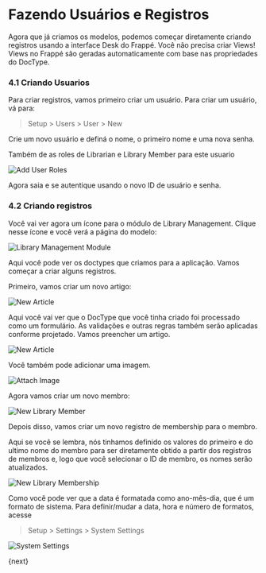 <!-- add-breadcrumbs -->
# Fazendo Usuários e Registros

Agora que já criamos os modelos, podemos começar diretamente criando registros usando a interface Desk do Frappé. Você não precisa criar Views! Views no Frappé são geradas automaticamente com base nas propriedades do DocType.

### 4.1 Criando Usuarios

Para criar registros, vamos primeiro criar um usuário. Para criar um usuário, vá para:

> Setup > Users > User > New

Crie um novo usuário e definá o nome, o primeiro nome e uma nova senha.

Também de as roles de Librarian e Library Member para este usuario

<img class="screenshot" alt="Add User Roles" src="/docs/assets/img/add_user_roles.png">

Agora saia e se autentique usando o novo ID de usuário e senha.

### 4.2 Criando registros

Você vai ver agora um ícone para o módulo de Library Management. Clique nesse ícone e você verá a página do modelo:

<img class="screenshot" alt="Library Management Module" src="/docs/assets/img/lib_management_module.png">

Aqui você pode ver os doctypes que criamos para a aplicação. Vamos começar a criar alguns registros.

Primeiro, vamos criar um novo artigo:

<img class="screenshot" alt="New Article" src="/docs/assets/img/new_article_blank.png">

Aqui você vai ver que o DocType que você tinha criado foi processado como um formulário. As validações e outras regras também serão aplicadas conforme projetado. Vamos preencher um artigo.

<img class="screenshot" alt="New Article" src="/docs/assets/img/new_article.png">

Você também pode adicionar uma imagem.

<img class="screenshot" alt="Attach Image" src="/docs/assets/img/attach_image.gif">

Agora vamos criar um novo membro:

<img class="screenshot" alt="New Library Member" src="/docs/assets/img/new_member.png">

Depois disso, vamos criar um novo registro de membership para o membro.

Aqui se você se lembra, nós tinhamos definido os valores do primeiro e do ultimo nome do membro para ser diretamente obtido a partir dos registros de membros e, logo que você selecionar o ID de membro, os nomes serão atualizados.

<img class="screenshot" alt="New Library Membership" src="/docs/assets/img/new_lib_membership.png">

Como você pode ver que a data é formatada como ano-mês-dia, que é um formato de sistema. Para definir/mudar a data, hora e número de formatos, acesse

> Setup > Settings > System Settings

<img class="screenshot" alt="System Settings" src="/docs/assets/img/system_settings.png">

{next}
